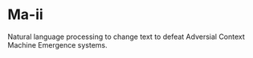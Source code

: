 # Ma-ii
Natural language processing to change text to defeat Adversial Context Machine Emergence systems.
